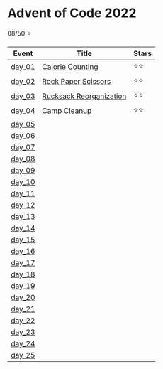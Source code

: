 # Advent of Code 2022

08/50 :star:

| Event              | Title                                                    | Stars        |
| ------------------ | -------------------------------------------------------- | ------------ |
| [day_01](./day_01) | [Calorie Counting](./day_01/code.ipynb)                  | :star::star: |
| [day_02](./day_02) | [Rock Paper Scissors](./day_02/code.ipynb)               | :star::star: |
| [day_03](./day_03) | [Rucksack Reorganization](./day_03/code.ipynb)           | :star::star: |
| [day_04](./day_04) | [Camp Cleanup](./day_04/code.ipynb)                      | :star::star: |
| [day_05](./day_05) | [](./day_05/code.ipynb)                                  |              |
| [day_06](./day_06) | [](./day_06/code.ipynb)                                  |              |
| [day_07](./day_07) | [](./day_07/code.ipynb)                                  |              |
| [day_08](./day_08) | [](./day_08/code.ipynb)                                  |              |
| [day_09](./day_09) | [](./day_09/code.ipynb)                                  |              |
| [day_10](./day_10) | [](./day_10/code.ipynb)                                  |              |
| [day_11](./day_11) | [](./day_11/code.ipynb)                                  |              |
| [day_12](./day_12) | [](./day_12/code.ipynb)                                  |              |
| [day_13](./day_13) | [](./day_13/code.ipynb)                                  |              |
| [day_14](./day_14) | [](./day_14/code.ipynb)                                  |              |
| [day_15](./day_15) | [](./day_15/code.ipynb)                                  |              |
| [day_16](./day_16) | [](./day_16/code.ipynb)                                  |              |
| [day_17](./day_17) | [](./day_17/code.ipynb)                                  |              |
| [day_18](./day_18) | [](./day_18/code.ipynb)                                  |              |
| [day_19](./day_19) | [](./day_19/code.ipynb)                                  |              |
| [day_20](./day_20) | [](./day_20/code.ipynb)                                  |              |
| [day_21](./day_21) | [](./day_21/code.ipynb)                                  |              |
| [day_22](./day_22) | [](./day_22/code.ipynb)                                  |              |
| [day_23](./day_23) | [](./day_23/code.ipynb)                                  |              |
| [day_24](./day_24) | [](./day_24/code.ipynb)                                  |              |
| [day_25](./day_25) | [](./day_25/code.ipynb)                                  |              |